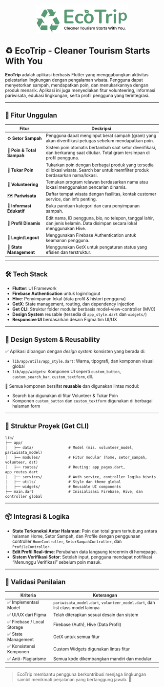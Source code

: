 <p align="center">
  <img src="assets/images/logo.png" alt="EcoTrip Logo" width="300"/>
</p>

# ♻️ EcoTrip - Cleaner Tourism Starts With You

**EcoTrip** adalah aplikasi berbasis Flutter yang menggabungkan aktivitas pelestarian lingkungan dengan pengalaman wisata. Pengguna dapat menyetorkan sampah, mendapatkan poin, dan menukarkannya dengan produk menarik. Aplikasi ini juga menyediakan fitur volunteering, informasi pariwisata, edukasi lingkungan, serta profil pengguna yang terintegrasi.

---

## 🚀 Fitur Unggulan

| Fitur | Deskripsi |
|-------|-----------|
| ♻️ **Setor Sampah** | Pengguna dapat menginput berat sampah (gram) yang akan diverifikasi petugas sebelum mendapatkan poin. |
| 🧮 **Poin & Total Sampah** | Sistem poin otomatis bertambah saat setor diverifikasi, dan berkurang saat ditukar. Total gram tersimpan di profil pengguna. |
| 🛒 **Tukar Poin** | Tukarkan poin dengan berbagai produk yang tersedia di lokasi wisata. Search bar untuk memfilter produk berdasarkan nama/lokasi. |
| 📍 **Volunteering** | Temukan program relawan berdasarkan nama atau lokasi menggunakan pencarian dinamis. |
| 🗺️ **Pariwisata** | Daftar tempat wisata dengan fasilitas, kontak customer service, dan info penting. |
| 📘 **Informasi Edukatif** | Buku panduan kategori dan cara penyimpanan sampah. |
| 👤 **Profil Dinamis** | Edit nama, ID pengguna, bio, no telepon, tanggal lahir, dan jenis kelamin. Data disimpan secara lokal menggunakan Hive. |
| 🔐 **Login/Logout** | Menggunakan Firebase Authentication untuk keamanan pengguna. |
| 🧠 **State Management** | Menggunakan GetX untuk pengaturan status yang efisien dan terstruktur. |

---

## 🛠️ Tech Stack

- **Flutter**: UI Framework
- **Firebase Authentication** untuk login/logout
- **Hive**: Penyimpanan lokal (data profil & histori pengguna)
- **GetX**: State management, routing, dan dependency injection
- **Get CLI**: Struktur folder modular berbasis model-view-controller (MVC)
- **Design System** reusable (tersedia di `app_style.dart` dan `widgets/`)
- **Responsive UI** berdasarkan desain Figma tim UI/UX


---

## 🧩 Design System & Reusability

✅ Aplikasi dibangun dengan *design system* konsisten yang berada di:
- `lib/app/utils/app_style.dart`: Warna, tipografi, dan komponen visual global
- `lib/app/widgets`: Komponen UI seperti `custom_button`, `custom_search_bar`, `custom_textform`, dll.

🎯 Semua komponen bersifat **reusable** dan digunakan lintas modul:
- Search bar digunakan di fitur Volunteer & Tukar Poin
- Komponen `custom_button` dan `custom_textform` digunakan di berbagai halaman form

---

## 📂 Struktur Proyek (Get CLI)

```
lib/
├── app/
│   ├── data/                # Model (mis. volunteer_model, pariwisata_model)
│   ├── modules/             # Fitur modular (home, setor_sampah, volunteer, dst)
│   ├── routes/              # Routing: app_pages.dart, app_routes.dart
│   ├── services/            # Auth service, controller logika bisnis
│   ├── utils/               # Style dan theme global
│   ├── widgets/             # Reusable UI components
├── main.dart                # Inisialisasi Firebase, Hive, dan controller global
```

---

## 📦 Integrasi & Logika

- **State Terkoneksi Antar Halaman**: Poin dan total gram terhubung antara halaman Home, Setor Sampah, dan Profile dengan penggunaan controller `HomeController`, `SetorSampahController`, dan `ProfileController`.
- **Edit Profil Real-time**: Perubahan data langsung tercermin di homepage.
- **Sistem Verifikasi Setor**: Setelah input, pengguna mendapat notifikasi “Menunggu Verifikasi” sebelum poin masuk.

---

## 🧪 Validasi Penilaian

| Kriteria | Keterangan |
|----------|------------|
| ✅ Implementasi Model | `pariwisata_model.dart`, `volunteer_model.dart`, dan list class model lainnya|
| ✅ UI/UX dari Figma | Telah diterapkan sesuai desain dan sistem |
| ✅ Firebase / Local Storage | Firebase (Auth), Hive (Data Profil) |
| ✅ State Management | GetX untuk semua fitur |
| ✅ Konsistensi Komponen | Custom Widgets digunakan lintas fitur |
| ✅ Anti-Plagiarisme | Semua kode dikembangkan mandiri dan modular |

---

> EcoTrip membantu pengguna berkontribusi menjaga lingkungan sambil menikmati perjalanan yang bertanggung jawab. 🌱

